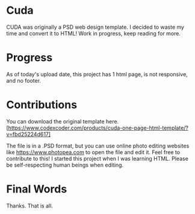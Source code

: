 # Cuda
CUDA was originally a PSD web design template. I decided to waste my time and convert it to HTML! Work in progress, keep reading for more.

# Progress
As of today's upload date, this project has 1 html page, is not responsive, and no footer.

# Contributions
You can download the original template here. [https://www.codexcoder.com/products/cuda-one-page-html-template/?v=fbd25224d617]

The file is in a .PSD format, but you can use online photo editing websites like https://www.photopea.com to open the file and edit it.
Feel free to contribute to this! I started this project when I was learning HTML. Please be self-respecting human beings when editing.

# Final Words

Thanks. That is all. 
